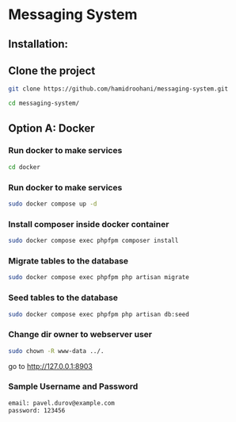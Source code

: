 # Messaging System

## Installation:

## Clone the project
```bash
git clone https://github.com/hamidroohani/messaging-system.git
```

```bash
cd messaging-system/
```

## Option A: Docker

### Run docker to make services
```bash
cd docker
```

### Run docker to make services
```bash
sudo docker compose up -d
```

### Install composer inside docker container
```bash
sudo docker compose exec phpfpm composer install
```

### Migrate tables to the database
```bash
sudo docker compose exec phpfpm php artisan migrate
```

### Seed tables to the database
```bash
sudo docker compose exec phpfpm php artisan db:seed
```

### Change dir owner to webserver user
```bash
sudo chown -R www-data ../.
```


go to http://127.0.0.1:8903

### Sample Username and Password
```bash
email: pavel.durov@example.com
password: 123456
```
